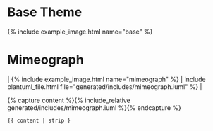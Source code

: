 # Base Theme

{% include example_image.html name="base" %}

# Mimeograph

| {% include example_image.html name="mimeograph" %} |  include plantuml_file.html file="generated/includes/mimeograph.iuml" %} |

{% capture content %}{% include_relative generated/includes/mimeograph.iuml %}{% endcapture %}
```plantuml
{{ content | strip }
```
